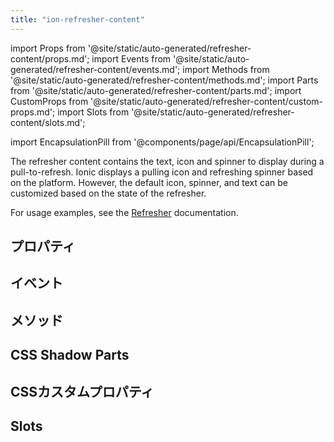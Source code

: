 ```yaml
---
title: "ion-refresher-content"
---
```

import Props from '@site/static/auto-generated/refresher-content/props.md';
import Events from '@site/static/auto-generated/refresher-content/events.md';
import Methods from '@site/static/auto-generated/refresher-content/methods.md';
import Parts from '@site/static/auto-generated/refresher-content/parts.md';
import CustomProps from '@site/static/auto-generated/refresher-content/custom-props.md';
import Slots from '@site/static/auto-generated/refresher-content/slots.md';

import EncapsulationPill from '@components/page/api/EncapsulationPill';


The refresher content contains the text, icon and spinner to display during a pull-to-refresh. Ionic displays a pulling icon and refreshing spinner based on the platform. However, the default icon, spinner, and text can be customized based on the state of the refresher.

For usage examples, see the [Refresher](/docs/api/refresher) documentation.


## プロパティ
<Props />

## イベント
<Events />

## メソッド
<Methods />

## CSS Shadow Parts
<Parts />

## CSSカスタムプロパティ
<CustomProps />

## Slots
<Slots />
